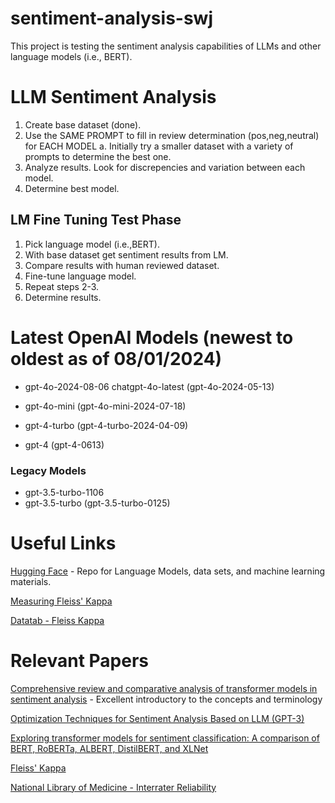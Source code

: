# sentiment-analysis-swj

This project is testing the sentiment analysis capabilities of LLMs and other language models (i.e., BERT).

# LLM Sentiment Analysis

1. Create base dataset (done).
2. Use the SAME PROMPT to fill in review determination (pos,neg,neutral) for EACH MODEL
   a. Initially try a smaller dataset with a variety of prompts to determine the best one.
3. Analyze results. Look for discrepencies and variation between each model.
4. Determine best model.

## LM Fine Tuning Test Phase

1. Pick language model (i.e.,BERT).
2. With base dataset get sentiment results from LM.
3. Compare results with human reviewed dataset.
4. Fine-tune language model.
5. Repeat steps 2-3.
6. Determine results.

# Latest OpenAI Models (newest to oldest as of 08/01/2024)

- gpt-4o-2024-08-06 chatgpt-4o-latest (gpt-4o-2024-05-13)

- gpt-4o-mini (gpt-4o-mini-2024-07-18)

- gpt-4-turbo (gpt-4-turbo-2024-04-09)

- gpt-4 (gpt-4-0613)

### Legacy Models

- gpt-3.5-turbo-1106
- gpt-3.5-turbo (gpt-3.5-turbo-0125)

# Useful Links

[Hugging Face](https://huggingface.co/) - Repo for Language Models, data sets, and machine learning materials.

[Measuring Fleiss' Kappa](https://arxiv.org/abs/2303.12502)

[Datatab - Fleiss Kappa](https://datatab.net/tutorial/fleiss-kappa)

# Relevant Papers

[Comprehensive review and comparative analysis of transformer models in sentiment analysis](https://link.springer.com/article/10.1007/s10115-024-02214-3) - Excellent introductory to the concepts and terminology

[Optimization Techniques for Sentiment Analysis Based on LLM (GPT-3)](https://arxiv.org/abs/2405.09770)

[Exploring transformer models for sentiment classification: A comparison of BERT, RoBERTa, ALBERT, DistilBERT, and XLNet](https://onlinelibrary.wiley.com/doi/10.1111/exsy.13701)

[Fleiss' Kappa](https://rave.ohiolink.edu/ejournals/article/318558932)

[National Library of Medicine - Interrater Reliability](https://pmc.ncbi.nlm.nih.gov/articles/PMC9426226/)
